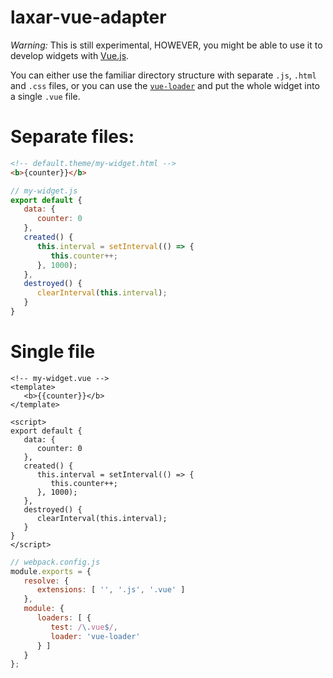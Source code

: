 # laxar-vue-adapter

*Warning:* This is still experimental, HOWEVER, you might be able to use it
to develop widgets with [Vue.js](https://vuejs.org).

You can either use the familiar directory structure with separate `.js`, `.html`
and `.css` files, or you can use the [`vue-loader`](https://vue-loader.vuejs.org/en/index.html)
and put the whole widget into a single `.vue` file.

# Separate files:

```html
<!-- default.theme/my-widget.html -->
<b>{counter}}</b>
```

```js
// my-widget.js
export default {
   data: {
      counter: 0
   },
   created() {
      this.interval = setInterval(() => {
         this.counter++;
      }, 1000);
   },
   destroyed() {
      clearInterval(this.interval);
   }
}
```

# Single file

```vue
<!-- my-widget.vue -->
<template>
   <b>{{counter}}</b>
</template>

<script>
export default {
   data: {
      counter: 0
   },
   created() {
      this.interval = setInterval(() => {
         this.counter++;
      }, 1000);
   },
   destroyed() {
      clearInterval(this.interval);
   }
}
</script>
```

```js
// webpack.config.js
module.exports = {
   resolve: {
      extensions: [ '', '.js', '.vue' ]
   },
   module: {
      loaders: [ {
         test: /\.vue$/,
         loader: 'vue-loader'
      } ]
   }
};
```
